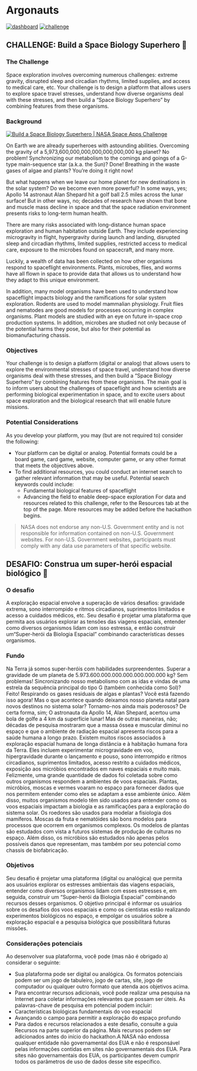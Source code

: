 # Argonauts
[![dashboard](https://img.shields.io/badge/team-dashboard-blue)](https://2022.spaceappschallenge.org/challenges/2022-challenges/space-biology-superhero/teams/argonauts-3/project)
[![challenge](https://img.shields.io/badge/challenge-description-blue)]([https://2022.spaceappschallenge.org/challenges/2022-challenges/space-biology-superhero/teams/argonauts-3/project](https://2022.spaceappschallenge.org/challenges/2022-challenges/space-biology-superhero/details))

## CHALLENGE: Build a Space Biology Superhero :bug:

### The Challenge
Space exploration involves overcoming numerous challenges: extreme gravity, disrupted sleep and circadian rhythms, limited supplies, and access to medical care, etc. Your challenge is to design a platform that allows users to explore space travel stresses, understand how diverse organisms deal with these stresses, and then build a “Space Biology Superhero” by combining features from these organisms.
### Background
[![Build a Space Biology Superhero | NASA Space Apps Challenge
](https://img.youtube.com/vi/Y_PvpipLQGs/0.jpg)](https://www.youtube.com/watch?v=Y_PvpipLQGs)

On Earth we are already superheroes with astounding abilities. Overcoming the gravity of a 5,973,600,000,000,000,000,000,000 kg planet? No problem! Synchronizing our metabolism to the comings and goings of a G-type main-sequence star (a.k.a. the Sun)? Done! Breathing in the waste gases of algae and plants? You’re doing it right now!

But what happens when we leave our home planet for new destinations in the solar system? Do we become even more powerful? In some ways, yes; Apollo 14 astronaut Alan Shepard hit a golf ball 2.5 miles across the lunar surface! But in other ways, no; decades of research have shown that bone and muscle mass decline in space and that the space radiation environment presents risks to long-term human health.

There are many risks associated with long-distance human space exploration and human habitation outside Earth. They include experiencing microgravity in flight, hypergravity during launch and landing, disrupted sleep and circadian rhythms, limited supplies, restricted access to medical care, exposure to the microbes found on spacecraft, and many more.

Luckily, a wealth of data has been collected on how other organisms respond to spaceflight environments. Plants, microbes, flies, and worms have all flown in space to provide data that allows us to understand how they adapt to this unique environment.

In addition, many model organisms have been used to understand how spaceflight impacts biology and the ramifications for solar system exploration. Rodents are used to model mammalian physiology. Fruit flies and nematodes are good models for processes occurring in complex organisms. Plant models are studied with an eye on future in-space crop production systems. In addition, microbes are studied not only because of the potential harms they pose, but also for their potential as biomanufacturing chassis.

### Objectives
Your challenge is to design a platform (digital or analog) that allows users to explore the environmental stresses of space travel, understand how diverse organisms deal with these stresses, and then build a “Space Biology Superhero” by combining features from these organisms. The main goal is to inform users about the challenges of spaceflight and how scientists are performing biological experimentation in space, and to excite users about space exploration and the biological research that will enable future missions.

### Potential Considerations
As you develop your platform, you may (but are not required to) consider the following:

- Your platform can be digital or analog. Potential formats could be a board game, card game, website, computer game, or any other format that meets the objectives above.
- To find additional resources, you could conduct an internet search to gather relevant information that may be useful. Potential search keywords could include:
  - Fundamental biological features of spaceflight
  - Advancing the field to enable deep-space exploration For data and resources related to this challenge, refer to the Resources tab at the top of the page. More resources may be added before the hackathon begins.

> NASA does not endorse any non-U.S. Government entity and is not responsible for information contained on non-U.S. Government websites. For non-U.S. Government websites, participants must comply with any data use parameters of that specific website.

## DESAFIO: Construa um super-herói espacial biológico 🐛

### O desafio
A exploração espacial envolve a superação de vários desafios: gravidade extrema, sono interrompido e ritmos circadianos, suprimentos limitados e acesso a cuidados médicos, etc. Seu desafio é projetar uma plataforma que permita aos usuários explorar as tensões das viagens espaciais, entender como diversos organismos lidam com isso estressa, e então construir um“Super-herói da Biologia Espacial” combinando características desses organismos.

### Fundo
Na Terra já somos
super-heróis com habilidades surpreendentes. Superar a gravidade de um planeta de 5.973.600.000.000.000.000.000.000 kg? Sem problemas! Sincronizando nosso metabolismo com as idas e vindas de uma estrela da sequência principal do tipo G (também conhecida como Sol)? Feito! Respirando os gases residuais de algas e plantas? Você está fazendo isso agora!
Mas o que acontece quando deixamos nosso planeta natal para novos destinos no sistema solar? Tornamo-nos ainda mais poderosos? De certa forma, sim; O astronauta da Apollo 14, Alan Shepard, acertou uma bola de golfe a 4 km da superfície lunar! Mas de outras maneiras, não; décadas de pesquisa mostraram que a massa óssea e muscular diminui no espaço e que o ambiente de radiação espacial apresenta riscos para a saúde humana a longo prazo.
Existem muitos riscos associados à exploração espacial humana de longa distância e à habitação humana fora da Terra. Eles incluem experimentar microgravidade em voo, hipergravidade durante o lançamento e pouso, sono interrompido e ritmos circadianos, suprimentos limitados, acesso restrito a cuidados médicos, exposição aos micróbios encontrados em naves espaciais e muito mais.
Felizmente, uma grande quantidade de dados foi coletada sobre como outros organismos respondem a ambientes de voos espaciais. Plantas, micróbios, moscas e vermes voaram no espaço para fornecer dados que nos permitem entender como eles se adaptam a esse ambiente único.
Além disso, muitos organismos modelo têm sido usados para entender como os voos espaciais impactam a biologia e as ramificações para a exploração do
sistema solar. Os roedores são usados para modelar a fisiologia dos mamíferos. Moscas da fruta e nematóides são bons modelos para processos
que ocorrem em organismos complexos. Os modelos de plantas são estudados com vista a futuros sistemas de produção de culturas no espaço. Além disso, os micróbios são estudados não apenas pelos possíveis danos que representam, mas também por seu potencial como chassis de biofabricação.
### Objetivos
Seu desafio é projetar uma plataforma (digital ou analógica) que permita aos usuários explorar os estresses ambientais das viagens espaciais, entender como diversos organismos lidam com esses estresses e, em seguida, construir um
“Super-herói da Biologia Espacial” combinando recursos desses organismos. O objetivo principal é informar os usuários sobre os desafios dos voos espaciais e como os cientistas estão realizando experimentos biológicos no espaço, e empolgar os usuários sobre a exploração espacial e a pesquisa biológica que possibilitará futuras missões.
### Considerações potenciais
Ao desenvolver sua plataforma, você pode (mas não é obrigado a) considerar o seguinte:
- Sua plataforma pode ser digital ou analógica. Os formatos potenciais podem ser um jogo de tabuleiro, jogo de cartas, site, jogo de computador ou qualquer outro formato que atenda aos objetivos acima.
- Para encontrar recursos adicionais, você pode realizar uma pesquisa na Internet para coletar informações relevantes que possam ser úteis. As palavras-chave de pesquisa em potencial podem incluir:
- Características biológicas fundamentais do voo espacial
- Avançando o campo para permitir a exploração do espaço profundo
- Para dados e recursos relacionados a este desafio, consulte a guia Recursos na parte superior da página. Mais recursos podem ser adicionados antes do início do hackathon.A NASA não endossa qualquer entidade não governamental dos EUA e não é responsável pelas informações contidas em sites não governamentais dos EUA. Para sites não governamentais dos EUA, os participantes devem cumprir todos os parâmetros de uso de dados desse site específico.
